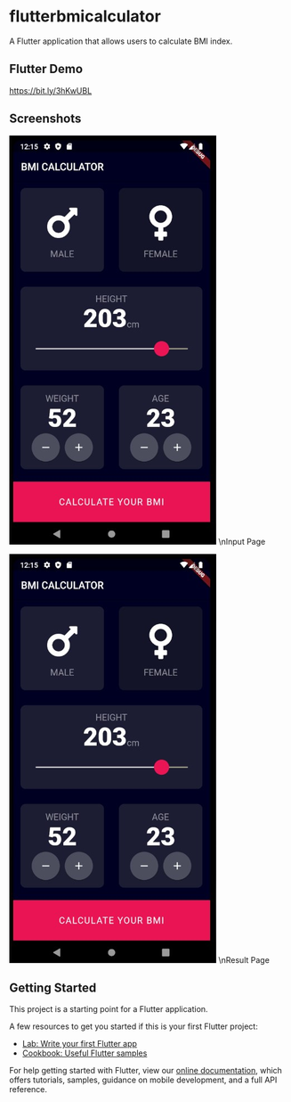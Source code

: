 # flutterbmicalculator

A Flutter application that allows users to calculate BMI index. 

## Flutter Demo
https://bit.ly/3hKwUBL


## Screenshots
![](/lib/images/Screenshot_1.jpg)
\nInput Page

![](/lib/images/Screenshot_1.jpg)
\nResult Page

## Getting Started

This project is a starting point for a Flutter application.

A few resources to get you started if this is your first Flutter project:

- [Lab: Write your first Flutter app](https://flutter.dev/docs/get-started/codelab)
- [Cookbook: Useful Flutter samples](https://flutter.dev/docs/cookbook)

For help getting started with Flutter, view our
[online documentation](https://flutter.dev/docs), which offers tutorials,
samples, guidance on mobile development, and a full API reference.
